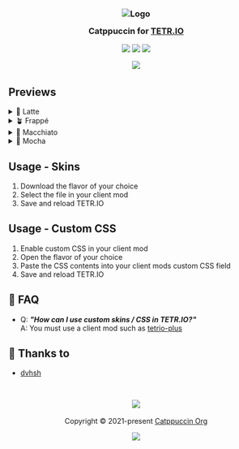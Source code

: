 <h3 align="center">
	<img src="https://raw.githubusercontent.com/catppuccin/catppuccin/main/assets/logos/exports/1544x1544_circle.png" width="100" alt="Logo"/><br/>
	<img src="https://raw.githubusercontent.com/catppuccin/catppuccin/main/assets/misc/transparent.png" height="30" width="0px"/>
	Catppuccin for <a href="https://tetr.io">TETR.IO</a>
	<img src="https://raw.githubusercontent.com/catppuccin/catppuccin/main/assets/misc/transparent.png" height="30" width="0px"/>
</h3>

<p align="center">
	<a href="https://github.com/dvhsh/tetrio/stargazers"><img src="https://img.shields.io/github/stars/dvhsh/tetrio?colorA=363a4f&colorB=b7bdf8&style=for-the-badge"></a>
	<a href="https://github.com/dvhsh/tetrio/issues"><img src="https://img.shields.io/github/issues/dvhsh/tetrio?colorA=363a4f&colorB=f5a97f&style=for-the-badge"></a>
	<a href="https://github.com/dvhsh/tetrio/contributors"><img src="https://img.shields.io/github/contributors/dvhsh/tetrio?colorA=363a4f&colorB=a6da95&style=for-the-badge"></a>
</p>

<p align="center">
	<img src="https://raw.githubusercontent.com/catppuccin/catppuccin/main/assets/previews/preview.webp"/>
</p>

## Previews

<details>
<summary>🌻 Latte</summary>
<img src="https://raw.githubusercontent.com/catppuccin/catppuccin/main/assets/previews/latte.webp"/>
</details>
<details>
<summary>🪴 Frappé</summary>
<img src="https://raw.githubusercontent.com/catppuccin/catppuccin/main/assets/previews/frappe.webp"/>
</details>
<details>
<summary>🌺 Macchiato</summary>
<img src="https://raw.githubusercontent.com/catppuccin/catppuccin/main/assets/previews/macchiato.webp"/>
</details>
<details>
<summary>🌿 Mocha</summary>
<img src="https://raw.githubusercontent.com/catppuccin/catppuccin/main/assets/previews/mocha.webp"/>
</details>

## Usage - Skins
1. Download the flavor of your choice
2. Select the file in your client mod
3. Save and reload TETR.IO

## Usage - Custom CSS
1. Enable custom CSS in your client mod
2. Open the flavor of your choice
3. Paste the CSS contents into your client mods custom CSS field
3. Save and reload TETR.IO

<!-- The FAQ section is optional. Remove if needed.-->
## 🙋 FAQ

- Q: **_"How can I use custom skins / CSS in TETR.IO?"_**\
  A: You must use a client mod such as [tetrio-plus](https://gitlab.com/UniQMG/tetrio-plus)

## 💝 Thanks to

- [dvhsh](https://github.com/dvhsh)

&nbsp;

<p align="center">
	<img src="https://raw.githubusercontent.com/catppuccin/catppuccin/main/assets/footers/gray0_ctp_on_line.svg?sanitize=true" />
</p>

<p align="center">
	Copyright &copy; 2021-present <a href="https://github.com/catppuccin" target="_blank">Catppuccin Org</a>
</p>

<p align="center">
	<a href="https://github.com/catppuccin/catppuccin/blob/main/LICENSE"><img src="https://img.shields.io/static/v1.svg?style=for-the-badge&label=License&message=MIT&logoColor=d9e0ee&colorA=363a4f&colorB=b7bdf8"/></a>
</p>
